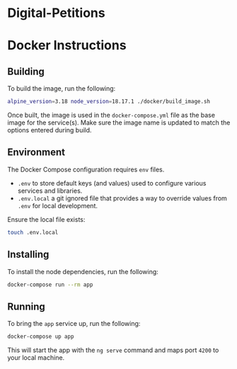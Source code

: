 # Digital-Petitions

# Docker Instructions

## Building

To build the image, run the following:

```sh
alpine_version=3.18 node_version=18.17.1 ./docker/build_image.sh
```

Once built, the image is used in the `docker-compose.yml` file as the
base image for the service(s). Make sure the image name is updated to
match the options entered during build.

## Environment

The Docker Compose configuration requires `env` files.

- `.env` to store default keys (and values) used to configure
various services and libraries.
- `.env.local` a git ignored file that provides a way to override values
from `.env` for local development.

Ensure the local file exists:

```sh
touch .env.local
```

## Installing

To install the node dependencies, run the following:

```sh
docker-compose run --rm app
```

## Running

To bring the `app` service up, run the following:

```sh
docker-compose up app
```

This will start the app with the `ng serve` command and maps port `4200`
to your local machine.
